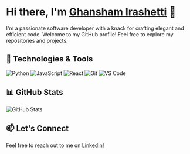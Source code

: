 # Hi there, I'm [Ghansham Irashetti](https://github.com/Ghanasham2004) 👋

I'm a passionate software developer with a knack for crafting elegant and efficient code. Welcome to my GitHub profile! Feel free to explore my repositories and projects.

## 🚀 Technologies & Tools

![Python](https://img.shields.io/badge/-Python-3776AB?style=flat-square&logo=python&logoColor=white)
![JavaScript](https://img.shields.io/badge/-JavaScript-F7DF1E?style=flat-square&logo=javascript&logoColor=black)
![React](https://img.shields.io/badge/-React-61DAFB?style=flat-square&logo=react&logoColor=black)
![Git](https://img.shields.io/badge/-Git-F05032?style=flat-square&logo=git&logoColor=white)
![VS Code](https://img.shields.io/badge/-VS%20Code-007ACC?style=flat-square&logo=visual-studio-code&logoColor=white)


## 📊 GitHub Stats

![GitHub Stats](https://github-readme-stats.vercel.app/api?username=Ghanasham2004&show_icons=true&count_private=true&hide=contribs,issues&theme=radical)

## 📫 Let's Connect

Feel free to reach out to me on [LinkedIn](https://www.linkedin.com/in/ghansham-irshetti/)!

